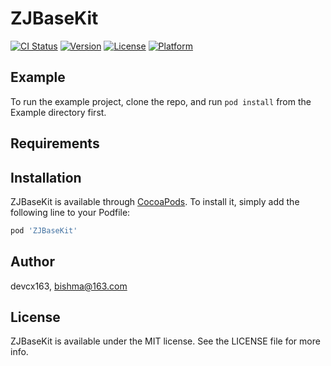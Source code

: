 # ZJBaseKit

[![CI Status](https://img.shields.io/travis/devcx163/ZJBaseKit.svg?style=flat)](https://travis-ci.org/devcx163/ZJBaseKit)
[![Version](https://img.shields.io/cocoapods/v/ZJBaseKit.svg?style=flat)](https://cocoapods.org/pods/ZJBaseKit)
[![License](https://img.shields.io/cocoapods/l/ZJBaseKit.svg?style=flat)](https://cocoapods.org/pods/ZJBaseKit)
[![Platform](https://img.shields.io/cocoapods/p/ZJBaseKit.svg?style=flat)](https://cocoapods.org/pods/ZJBaseKit)

## Example

To run the example project, clone the repo, and run `pod install` from the Example directory first.

## Requirements

## Installation

ZJBaseKit is available through [CocoaPods](https://cocoapods.org). To install
it, simply add the following line to your Podfile:

```ruby
pod 'ZJBaseKit'
```

## Author

devcx163, bishma@163.com

## License

ZJBaseKit is available under the MIT license. See the LICENSE file for more info.
